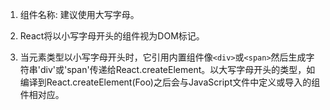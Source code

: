 1.  组件名称: 建议使用大写字母。

2.  React将以小写字母开头的组件视为DOM标记。

3.  当元素类型以小写字母开头时，它引用内置组件像`<div>`或`<span>`然后生成字符串'div'或'span'传递给React.createElement。以大写字母开头的类型，如<Foo />编译到React.createElement(Foo)之后会与JavaScript文件中定义或导入的组件相对应。
